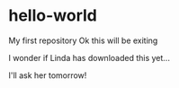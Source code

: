# hello-world
My first repository
Ok this will be exiting

I wonder if Linda has downloaded this yet...

I'll ask her tomorrow!
